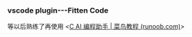 ### vscode plugin---Fitten Code 
等以后熟练了再使用
<[C AI 编程助手 | 菜鸟教程 (runoob.com)](https://www.runoob.com/cprogramming/fitten-code-c.html)>